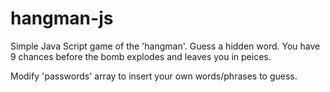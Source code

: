 # hangman-js
Simple Java Script game of the 'hangman'.
Guess a hidden word. 
You have 9 chances before the bomb explodes and leaves you in peices. 


Modify 'passwords' array  to insert your own words/phrases to guess. 
